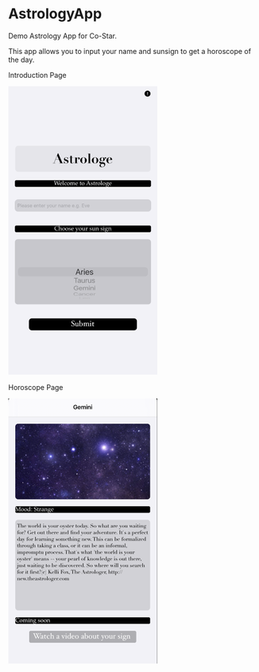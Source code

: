 # AstrologyApp

Demo Astrology App for Co-Star. 

This app allows you to input your name and sunsign to get a horoscope of the day.

Introduction Page


<img src="Images/imageA.png" width="300">

Horoscope Page


<img src="Images/imageB.png" width="300">
